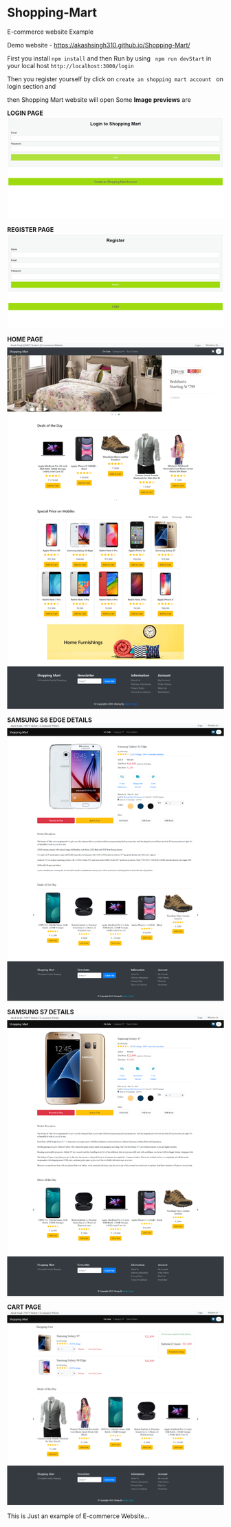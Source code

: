 # Shopping-Mart
E-commerce website Example

Demo website - https://akashsingh310.github.io/Shopping-Mart/

First you install `npm install` and then Run by using ` npm run devStart` in your local host `http://localhost:3000/login`

Then you register yourself by click on `create an shopping mart account ` on login section and

then Shopping Mart website will open
Some **Image previews** are

**LOGIN PAGE**
![Login page](https://github.com/Akashsingh310/Shopping-Mart/blob/master/Image%20previews/login%20page.png)

**REGISTER PAGE**
![Register page ](https://github.com/Akashsingh310/Shopping-Mart/blob/master/Image%20previews/register%20page.png)

**HOME PAGE**
![Home page](https://github.com/Akashsingh310/Shopping-Mart/blob/master/Image%20previews/home%20page.png)

**SAMSUNG S6 EDGE DETAILS**
![product samsung s6 Edge ](https://github.com/Akashsingh310/Shopping-Mart/blob/master/Image%20previews/s6.png)

**SAMSUNG S7 DETAILS**
![product samsung s7](https://github.com/Akashsingh310/Shopping-Mart/blob/master/Image%20previews/s7.png)

**CART PAGE**
![cart page](https://github.com/Akashsingh310/Shopping-Mart/blob/master/Image%20previews/cart.png)


This is Just an example of E-commerce Website...
